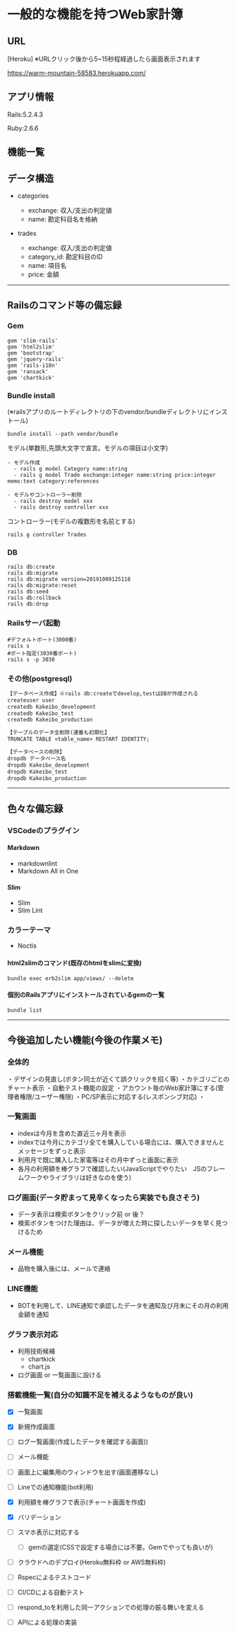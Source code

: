 # 一般的な機能を持つWeb家計簿

## URL

[Heroku] ※URLクリック後から5~15秒程経過したら画面表示されます

<https://warm-mountain-58583.herokuapp.com/>

## アプリ情報

Rails:5.2.4.3

Ruby:2.6.6

## 機能一覧

## データ構造

- categories
  - exchange: 収入/支出の判定値
  - name: 勘定科目名を格納

- trades
  - exchange: 収入/支出の判定値
  - category_id: 勘定科目のID
  - name: 項目名
  - price: 金額

---

## Railsのコマンド等の備忘録

### Gem

```Rails
gem 'slim-rails'
gem 'html2slim'
gem 'bootstrap'
gem 'jquery-rails'
gem 'rails-i18n'
gem 'ransack'
gem 'chartkick'
```

### Bundle install

(※railsアプリのルートディレクトリの下のvendor/bundleディレクトリにインストール)  

```rails
bundle install --path vendor/bundle
```


モデル(単数形,先頭大文字で宣言。モデルの項目は小文字)

```Rails
- モデル作成
  - rails g model Category name:string
  - rails g model Trade exchange:integer name:string price:integer memo:text category:references

- モデルやコントローラー削除
  - rails destroy model xxx
  - rails destroy controller xxx
```

コントローラー(モデルの複数形を名前とする)

```Rails
rails g controller Trades
```

### DB

```Rails
rails db:create
rails db:migrate
rails db:migrate version=20191009125118
rails db:migrate:reset
rails db:seed
rails db:rollback
rails db:drop
```

### Railsサーバ起動

```rails
#デフォルトポート(3000番)
rails s
#ポート指定(3030番ポート)
rails s -p 3030
```

### その他(postgresql)

```txt
【データベース作成】※rails db:createでdevelop,testはDBが作成される
createuser user
createdb Kakeibo_development
createdb Kakeibo_test
createdb Kakeibo_production

【テーブルのデータ全削除(連番も初期化】
TRUNCATE TABLE <table_name> RESTART IDENTITY;

【データベースの削除】
dropdb データベース名
dropdb Kakeibo_development
dropdb Kakeibo_test
dropdb Kakeibo_production
```

---

## 色々な備忘録

### VSCodeのプラグイン

#### Markdown

- markdownlint
- Markdown All in One

#### Slim

- Slim
- Slim Lint

### カラーテーマ

- Noctis


#### html2slimのコマンド(既存のhtmlをslimに変換)  

```rails
bundle exec erb2slim app/views/ --delete
```


#### 個別のRailsアプリにインストールされているgemの一覧  

```rails
bundle list
```

---

## 今後追加したい機能(今後の作業メモ)

### 全体的

・デザインの見直し(ボタン同士が近くて誤クリックを招く等)
・カテゴリごとのチャート表示
・自動テスト機能の設定
・アカウント毎のWeb家計簿にする(管理者権限/ユーザー権限)
・PC/SP表示に対応する(レスポンシブ対応)
・

### 一覧画面

- indexは今月を含めた直近三ヶ月を表示
- indexでは今月にカテゴリ全てを購入している場合には、購入できませんとメッセージをずっと表示
- 利用月で既に購入した家電等はその月中ずっと画面に表示
- 各月の利用額を棒グラフで確認したい(JavaScriptでやりたい　JSのフレームワークやライブラリは好きなのを使う)

### ログ画面(データ貯まって見辛くなったら実装でも良さそう)

- データ表示は検索ボタンをクリック前 or 後？
- 検索ボタンをつけた理由は、データが増えた時に探したいデータを早く見つけるため

### メール機能

- 品物を購入後には、メールで連絡

### LINE機能

- BOTを利用して、LINE通知で承認したデータを通知及び月末にその月の利用金額を通知

### グラフ表示対応

- 利用技術候補
  - chartkick
  - chart.js
- ログ画面 or 一覧画面に設ける

### 搭載機能一覧(自分の知識不足を補えるようなものが良い)

- [x] 一覧画面
- [x] 新規作成画面
- [ ] ログ一覧画面(作成したデータを確認する画面))
- [ ] メール機能
- [ ] 画面上に編集用のウィンドウを出す(画面遷移なし)
- [ ] Lineでの通知機能(bot利用)
- [x] 利用額を棒グラフで表示(チャート画面を作成)
- [x] バリデーション
- [ ] スマホ表示に対応する
  - [ ] gemの選定(CSSで設定する場合には不要。Gemでやっても良いが)
- [ ] クラウドへのデプロイ(Heroku無料枠 or AWS無料枠)
- [ ] Rspecによるテストコード
- [ ] CI/CDによる自動テスト
- [ ] respond_toを利用した同一アクションでの処理の振る舞いを変える
- [ ] APIによる処理の実装

